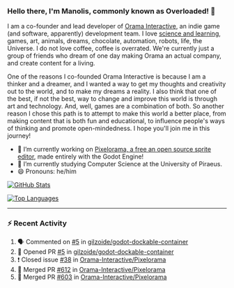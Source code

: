 ### Hello there, I'm Manolis, commonly known as Overloaded! 👋
I am a co-founder and lead developer of [Orama Interactive](https://www.orama-interactive.com/), an indie game (and software, apparently) development team. I love [science and learning](https://github.com/OverloadedOrama/KnowledgeBase), games, art, animals, dreams, chocolate, automation, robots, life, the Universe. I do not love coffee, coffee is overrated. We're currently just a group of friends who dream of one day making Orama an actual company, and create content for a living.

One of the reasons I co-founded Orama Interactive is because I am a thinker and a dreamer, and I wanted a way to get my thoughts and creativity out to the world, and to make my dreams a reality. I also think that one of the best, if not the best, way to change and improve this world is through art and technology. And, well, games are a combination of both. So another reason I chose this path is to attempt to make this world a better place, from making content that is both fun and educational, to influence people's ways of thinking and promote open-mindedness. I hope you'll join me in this journey!

- 🔭 I’m currently working on [Pixelorama, a free an open source sprite editor](https://github.com/Orama-Interactive/Pixelorama), made entirely with the Godot Engine!
- 🌱 I’m currently studying Computer Science at the University of Piraeus.
- 😄 Pronouns: he/him

[![GitHub Stats](https://github-readme-stats.vercel.app/api/?username=OverloadedOrama&show_icons=true&theme=merko)](https://github.com/anuraghazra/github-readme-stats)

[![Top Languages](https://github-readme-stats.vercel.app/api/top-langs/?username=OverloadedOrama&layout=compact&theme=merko)](https://github.com/anuraghazra/github-readme-stats)

---

### :zap: Recent Activity

<!--START_SECTION:activity-->
1. 🗣 Commented on [#5](https://github.com/gilzoide/godot-dockable-container/issues/5) in [gilzoide/godot-dockable-container](https://github.com/gilzoide/godot-dockable-container)
2. 💪 Opened PR [#5](https://github.com/gilzoide/godot-dockable-container/pull/5) in [gilzoide/godot-dockable-container](https://github.com/gilzoide/godot-dockable-container)
3. ❗️ Closed issue [#38](https://github.com/Orama-Interactive/Pixelorama/issues/38) in [Orama-Interactive/Pixelorama](https://github.com/Orama-Interactive/Pixelorama)
4. 🎉 Merged PR [#612](https://github.com/Orama-Interactive/Pixelorama/pull/612) in [Orama-Interactive/Pixelorama](https://github.com/Orama-Interactive/Pixelorama)
5. 🎉 Merged PR [#603](https://github.com/Orama-Interactive/Pixelorama/pull/603) in [Orama-Interactive/Pixelorama](https://github.com/Orama-Interactive/Pixelorama)
<!--END_SECTION:activity-->

<!--
**OverloadedOrama/OverloadedOrama** is a ✨ _special_ ✨ repository because its `README.md` (this file) appears on your GitHub profile.

Here are some ideas to get you started:

- 👯 I’m looking to collaborate on ...
- 🤔 I’m looking for help with ...
- 💬 Ask me about ...
- 📫 How to reach me: ...
- ⚡ Fun fact: ...
-->
